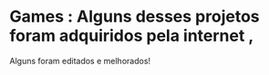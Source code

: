 # Games : Alguns desses projetos foram adquiridos pela internet ,
Alguns foram editados e melhorados!
